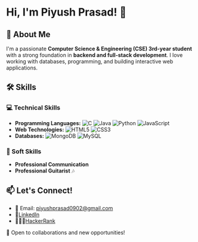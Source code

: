 # Hi, I'm Piyush Prasad! 👋

## 🚀 About Me
I'm a passionate **Computer Science & Engineering (CSE) 3rd-year student** with a strong foundation in **backend and full-stack development**. I love working with databases, programming, and building interactive web applications.

## 🛠️ Skills
### 💻 Technical Skills
- **Programming Languages:** ![C](https://img.shields.io/badge/C-A8B9CC?style=flat&logo=c&logoColor=white) ![Java](https://img.shields.io/badge/Java-007396?style=flat&logo=java&logoColor=white) ![Python](https://img.shields.io/badge/Python-3776AB?style=flat&logo=python&logoColor=white) ![JavaScript](https://img.shields.io/badge/JavaScript-F7DF1E?style=flat&logo=javascript&logoColor=black)
- **Web Technologies:** ![HTML5](https://img.shields.io/badge/HTML5-E34F26?style=flat&logo=html5&logoColor=white) ![CSS3](https://img.shields.io/badge/CSS3-1572B6?style=flat&logo=css3&logoColor=white)
- **Databases:** ![MongoDB](https://img.shields.io/badge/MongoDB-47A248?style=flat&logo=mongodb&logoColor=white) ![MySQL](https://img.shields.io/badge/MySQL-4479A1?style=flat&logo=mysql&logoColor=white)


### 🎸 Soft Skills
- **Professional Communication**
- **Professional Guitarist** 🎶

## 📫 Let's Connect!
- 📧 Email: piyushprasad0902@gmail.com
- 💼[LinkedIn](https://www.linkedin.com/in/piyush-prasad-2a0b3633a/)
- 🧑🏻‍💻[HackerRank](https://www.hackerrank.com/profile/piyushprasad0902)

🚀 Open to collaborations and new opportunities!

